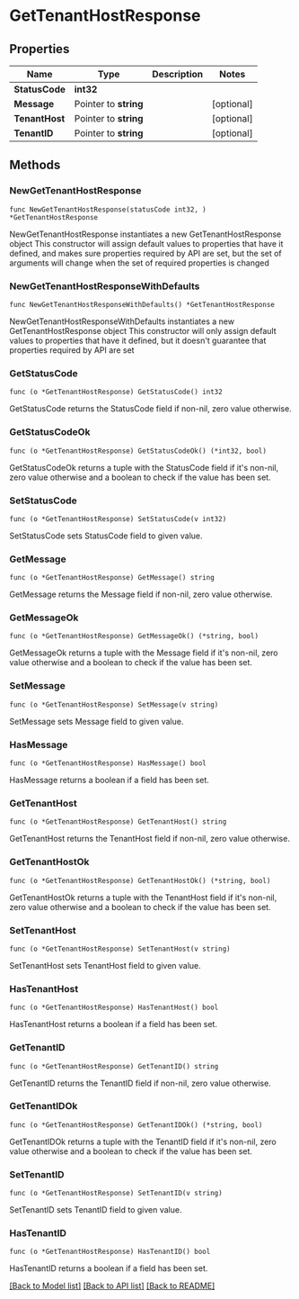 # GetTenantHostResponse

## Properties

Name | Type | Description | Notes
------------ | ------------- | ------------- | -------------
**StatusCode** | **int32** |  | 
**Message** | Pointer to **string** |  | [optional] 
**TenantHost** | Pointer to **string** |  | [optional] 
**TenantID** | Pointer to **string** |  | [optional] 

## Methods

### NewGetTenantHostResponse

`func NewGetTenantHostResponse(statusCode int32, ) *GetTenantHostResponse`

NewGetTenantHostResponse instantiates a new GetTenantHostResponse object
This constructor will assign default values to properties that have it defined,
and makes sure properties required by API are set, but the set of arguments
will change when the set of required properties is changed

### NewGetTenantHostResponseWithDefaults

`func NewGetTenantHostResponseWithDefaults() *GetTenantHostResponse`

NewGetTenantHostResponseWithDefaults instantiates a new GetTenantHostResponse object
This constructor will only assign default values to properties that have it defined,
but it doesn't guarantee that properties required by API are set

### GetStatusCode

`func (o *GetTenantHostResponse) GetStatusCode() int32`

GetStatusCode returns the StatusCode field if non-nil, zero value otherwise.

### GetStatusCodeOk

`func (o *GetTenantHostResponse) GetStatusCodeOk() (*int32, bool)`

GetStatusCodeOk returns a tuple with the StatusCode field if it's non-nil, zero value otherwise
and a boolean to check if the value has been set.

### SetStatusCode

`func (o *GetTenantHostResponse) SetStatusCode(v int32)`

SetStatusCode sets StatusCode field to given value.


### GetMessage

`func (o *GetTenantHostResponse) GetMessage() string`

GetMessage returns the Message field if non-nil, zero value otherwise.

### GetMessageOk

`func (o *GetTenantHostResponse) GetMessageOk() (*string, bool)`

GetMessageOk returns a tuple with the Message field if it's non-nil, zero value otherwise
and a boolean to check if the value has been set.

### SetMessage

`func (o *GetTenantHostResponse) SetMessage(v string)`

SetMessage sets Message field to given value.

### HasMessage

`func (o *GetTenantHostResponse) HasMessage() bool`

HasMessage returns a boolean if a field has been set.

### GetTenantHost

`func (o *GetTenantHostResponse) GetTenantHost() string`

GetTenantHost returns the TenantHost field if non-nil, zero value otherwise.

### GetTenantHostOk

`func (o *GetTenantHostResponse) GetTenantHostOk() (*string, bool)`

GetTenantHostOk returns a tuple with the TenantHost field if it's non-nil, zero value otherwise
and a boolean to check if the value has been set.

### SetTenantHost

`func (o *GetTenantHostResponse) SetTenantHost(v string)`

SetTenantHost sets TenantHost field to given value.

### HasTenantHost

`func (o *GetTenantHostResponse) HasTenantHost() bool`

HasTenantHost returns a boolean if a field has been set.

### GetTenantID

`func (o *GetTenantHostResponse) GetTenantID() string`

GetTenantID returns the TenantID field if non-nil, zero value otherwise.

### GetTenantIDOk

`func (o *GetTenantHostResponse) GetTenantIDOk() (*string, bool)`

GetTenantIDOk returns a tuple with the TenantID field if it's non-nil, zero value otherwise
and a boolean to check if the value has been set.

### SetTenantID

`func (o *GetTenantHostResponse) SetTenantID(v string)`

SetTenantID sets TenantID field to given value.

### HasTenantID

`func (o *GetTenantHostResponse) HasTenantID() bool`

HasTenantID returns a boolean if a field has been set.


[[Back to Model list]](../README.md#documentation-for-models) [[Back to API list]](../README.md#documentation-for-api-endpoints) [[Back to README]](../README.md)


